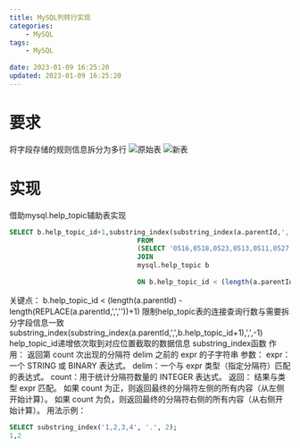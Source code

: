 ```yaml
---
title: MySQL列转行实现
categories:
	- MySQL
tags: 
	- MySQL
	
date: 2023-01-09 16:25:20
updated: 2023-01-09 16:25:20
---
```

<!-- toc -->

# <span id="inline-blue">要求</span>
将字段存储的规则信息拆分为多行
![原始表](/images/mysql/mysql_20230109_003.png)
![新表](/images/mysql/mysql_20230109_004.png)
# <span id="inline-blue">实现</span>
借助mysql.help_topic辅助表实现

```sql
SELECT b.help_topic_id+1,substring_index(substring_index(a.parentId,',',b.help_topic_id+1),',',-1) parentId
								FROM 
								(SELECT '0516,0518,0523,0513,0511,0527,0515,0519,0000,0514,025,0510,0555,0517' AS parentId) a
								JOIN
								mysql.help_topic b
								
								ON b.help_topic_id < (length(a.parentId) - length(REPLACE(a.parentId,',',''))+1)	
```
关键点：
b.help_topic_id < (length(a.parentId) - length(REPLACE(a.parentId,',',''))+1)
限制help_topic表的连接查询行数与需要拆分字段信息一致
substring_index(substring_index(a.parentId,',',b.help_topic_id+1),',',-1)
help_topic_id递增依次取到对应位置截取的数据信息
substring_index函数
作用：
	返回第 count 次出现的分隔符 delim 之前的 expr 的子字符串
参数：
	expr：一个 STRING 或 BINARY 表达式。
	delim：一个与 expr 类型（指定分隔符）匹配的表达式。
	count：用于统计分隔符数量的 INTEGER 表达式。
返回：
	结果与类型 expr 匹配。
	如果 count 为正，则返回最终的分隔符左侧的所有内容（从左侧开始计算）。
	如果 count 为负，则返回最终的分隔符右侧的所有内容（从右侧开始计算）。
用法示例：
```sql
SELECT substring_index('1,2,3,4', '.', 2);
1,2
```
	



